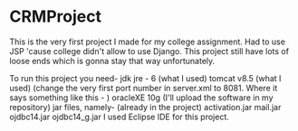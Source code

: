# CRMProject

This is the very first project I made for my college assignment. Had to use JSP 'cause college didn't allow to use Django. This project still have lots of loose ends which is gonna stay that way unfortunately.

To run this project you need-
jdk jre - 6 (what I used)
tomcat v8.5 (what I used)   (change the very first port number in server.xml to 8081. Where it says something like this - 
                             <Connector connectionTimeout="60000" port="----" protocol="HTTP/1.1" redirectPort="8443"/>)
oracleXE 10g (I'll upload the software in my repository)
jar files, namely-  (already in the project)
    activation.jar
    mail.jar
    ojdbc14.jar
    ojdbc14_g.jar
I used Eclipse IDE for this project.
